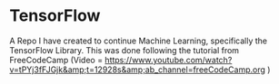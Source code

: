 # TensorFlow
A Repo I have created to continue Machine Learning, specifically the TensorFlow Library. This was done following the tutorial from FreeCodeCamp (Video = https://www.youtube.com/watch?v=tPYj3fFJGjk&amp;t=12928s&amp;ab_channel=freeCodeCamp.org ) 
